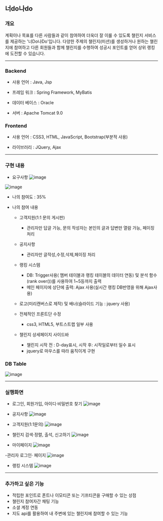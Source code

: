 ## 너do나do   

### 개요

계획이나 목표를 다른 사람들과 같이 참여하여 더욱더 잘 이룰 수 있도록 챌린지 서비스를 제공하는 '너Do나Do'입니다. 
다양한 주제의 챌린지(미션)를 생성하거나 원하는 챌린지에 참여하고 다른 회원들과 함께 챌린지를 수행하여 성공시 포인트를 얻어 상위 랭킹에 도전할 수 있습니다.


***

### Backend

- 사용 언어 : Java, Jsp

- 프레임 워크 : Spring Framework, MyBatis              

- 데이터 베이스 : Oracle

- 서버 : Apache Tomcat 9.0


### Frontend

- 사용 언어 :  CSS3, HTML, JavaScript, Bootstrap(부분적 사용)

- 라이브러리 : JQuery, Ajax


***

### 구현 내용

- 요구사항
![image](https://user-images.githubusercontent.com/97445449/162133767-3e13e04f-87c7-4336-bcdf-56b4a8e07d87.png)

![image](https://user-images.githubusercontent.com/97445449/162133790-5d4765bd-44a8-47bb-b0d9-7ff2dc224ae9.png)



- 나의 참여도 : 35%

- 나의 참여 내용

    * 고객지원(1:1 문의 게시판) 
      * 관리자만 답글 가능, 문의 작성자는 본인의 글과 답변만 열람 가능, 페이징 처리


    * 공지사항  
      * 관리자만 글작성,수정,삭제,페이징 처리

    * 랭킹 시스템  
      * DB: Trigger사용( 멤버 테이블과 랭킹 테이블의 데이터 연동) 및 분석 함수(rank over())를 사용하여 1~5등까지 출력 
      * 메인 페이지에 상단에 출력: Ajax 사용(실시간 랭킹 DB반영을 위해 Ajax사용)

    * 로고(미리캔버스로 제작) 및 배너(슬라이드 기능 : jquery 사용)

    * 전체적인 프론트단 수정
      * css3, HTML5, 부트스트랩 일부 사용

    * 챌린지 상세페이지 사이드바
      * 챌린지 시작 전 : D-day표시, 시작 후: 시작일로부터 일수 표시
      * jquery로 마우스를 따라 움직이게 구현 


### DB Table
![image](https://user-images.githubusercontent.com/97445449/162133665-615b63cb-1630-4306-a268-8bfe8779a8f4.png)

***

### 실행화면

- 로그인, 회원가입, 아이디·비밀번호 찾기
![image](https://user-images.githubusercontent.com/97445449/162340948-673773d6-59b1-4baf-99fd-e8f0709b907f.png)

- 공지사항 
![image](https://user-images.githubusercontent.com/97445449/162346211-d533f934-e23a-4a11-bbd7-33d3a794a9d9.png)

- 고객지원(1:1문의)
![image](https://user-images.githubusercontent.com/97445449/162346283-92f83e75-fa03-41c6-b4e5-da9715ed415a.png)

- 챌린지 검색·정렬, 출석, 신고하기
![image](https://user-images.githubusercontent.com/97445449/162348504-52a46cbd-9f53-406c-8be7-fc4cf08c0c0a.png)

- 마이페이지
![image](https://user-images.githubusercontent.com/97445449/162347505-8417f8d5-3438-45a0-9748-a63995b6a7c9.png)

-관리자 로그인· 페이지
![image](https://user-images.githubusercontent.com/97445449/162347974-6a6a5cb7-7ca2-433f-8fb9-85d418c6135d.png)

- 랭킹 시스템
![image](https://user-images.githubusercontent.com/97445449/162349025-9d8a517e-a9cf-45bb-8b69-61c742781d8c.png)






***

### 추가하고 싶은 기능
- 적립한 포인트로 폰트나 이모티콘 또는 기프티콘을 구매할 수 있는 상점
- 챌린지 참여자간 채팅 기능
- 소셜 계정 연동
- 지도 api를 활용하여 내 주변에 있는 챌린지에 참여할 수 있는 기능 


